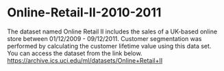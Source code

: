 # Online-Retail-II-2010-2011
 The dataset named Online Retail II includes the sales of a UK-based online store between 01/12/2009 - 09/12/2011. Customer segmentation was performed by calculating the customer lifetime value using this data set.  You can access the dataset from the link below. https://archive.ics.uci.edu/ml/datasets/Online+Retail+II
